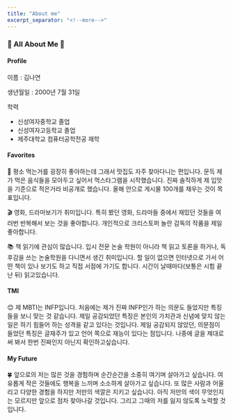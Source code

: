 ```yaml
---
title: "About me"
excerpt_separator: "<!--more-->"
---
```


### 🌼 All About Me 🌼

#### Profile

이름 : 김나연

생년월일 : 2000년 7월 31일

학력

- 신성여자중학교 졸업
- 신성여자고등학교 졸업
- 제주대학교 컴퓨터공학전공 재학



#### Favorites

🍰  평소 먹는거를 굉장히 좋아하는데 그래서 맛집도 자주 찾아다니는 편입니다. 문득 제가 먹은 음식들을 모아두고 싶어서 먹스타그램을 시작했습니다. 진짜 솔직하게 제 입맛을 기준으로 적은거라 비공개로 했습니다. 올해 안으로 게시물 100개를 채우는 것이 목표입니다.

🎬  영화, 드라마보기가 취미입니다. 특히 봤던 영화, 드라마들 중에서  재밌던 것들을 여러번 반복해서 보는 것을 좋아합니다. 개인적으로 크리스토퍼 놀란 감독의 작품을 제일 좋아합니다. 

📚  책 읽기에 관심이 많습니다. 입시 전문 논술 학원이 아니라 책 읽고 토론을 하거나, 독후감을 쓰는 논술학원을 다니면서 생긴 취미입니다. 할 일이 없으면 인터넷으로 가서 어떤 책이 있나 보기도 하고 직접 서점에 가기도 합니다. 시간이 날때마다(보통은 시험 끝난 뒤) 읽고있습니다.


#### TMI

😊  제 MBTI는 INFP입니다. 처음에는 제가 진짜 INFP인가 하는 의문도 들었지만 특징들을 보니 맞는 것 같습니다. 제일 공감되었던 특징은 본인의 가치관과 신념에 맞지 않는 일은 하기 힘들어 하는 성격을 같고 있다는 것입니다. 제일 공감되지 않았던, 의문점이 들었던 특징은 글재주가 있고 언어 쪽으로 재능이 있다는 점입니다. 나중에 글을 제대로 써 봐서 한번 진짜인지 아닌지 확인하고싶습니다.

#### My Future
🍀  앞으로의 저는 많은 것을 경험하며 순간순간을 소중히 여기며 살아가고 싶습니다. 여유롭게 작은 것들에도 행복을 느끼며 소소하게 살아가고 싶습니다. 또 많은 사람과 어울리고 다양한 경험을 하지만 저만의 색깔은 지키고 싶습니다. 아직 저만의 색이 무엇인지는 모르지만 앞으로 점차 찾아나갈 것입니다. 그리고 그때의 저를 잃지 않도록 노력할 것입니다.